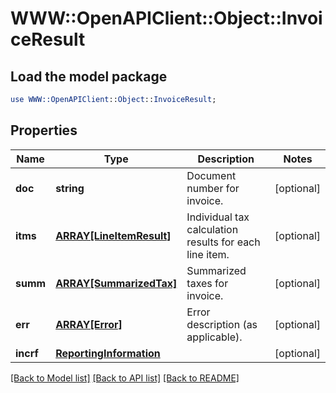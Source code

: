 # WWW::OpenAPIClient::Object::InvoiceResult

## Load the model package
```perl
use WWW::OpenAPIClient::Object::InvoiceResult;
```

## Properties
Name | Type | Description | Notes
------------ | ------------- | ------------- | -------------
**doc** | **string** | Document number for invoice. | [optional] 
**itms** | [**ARRAY[LineItemResult]**](LineItemResult.md) | Individual tax calculation results for each line item. | [optional] 
**summ** | [**ARRAY[SummarizedTax]**](SummarizedTax.md) | Summarized taxes for invoice. | [optional] 
**err** | [**ARRAY[Error]**](Error.md) | Error description (as applicable). | [optional] 
**incrf** | [**ReportingInformation**](ReportingInformation.md) |  | [optional] 

[[Back to Model list]](../README.md#documentation-for-models) [[Back to API list]](../README.md#documentation-for-api-endpoints) [[Back to README]](../README.md)


